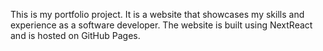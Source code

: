 This is my portfolio project. It is a website that showcases my skills and experience as a software developer. The website is built using NextReact and is hosted on GitHub Pages.